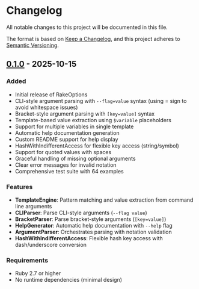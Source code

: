 # Changelog

All notable changes to this project will be documented in this file.

The format is based on [Keep a Changelog](https://keepachangelog.com/en/1.0.0/),
and this project adheres to [Semantic Versioning](https://semver.org/spec/v2.0.0.html).

## [0.1.0] - 2025-10-15

### Added
- Initial release of RakeOptions
- CLI-style argument parsing with `--flag=value` syntax (using = sign to avoid whitespace issues)
- Bracket-style argument parsing with `[key=value]` syntax
- Template-based value extraction using `$variable` placeholders
- Support for multiple variables in single template
- Automatic help documentation generation
- Custom README support for help display
- HashWithIndifferentAccess for flexible key access (string/symbol)
- Support for quoted values with spaces
- Graceful handling of missing optional arguments
- Clear error messages for invalid notation
- Comprehensive test suite with 64 examples

### Features
- **TemplateEngine**: Pattern matching and value extraction from command line arguments
- **CLIParser**: Parse CLI-style arguments (`--flag value`)
- **BracketParser**: Parse bracket-style arguments (`[key=value]`)
- **HelpGenerator**: Automatic help documentation with `--help` flag
- **ArgumentParser**: Orchestrates parsing with notation validation
- **HashWithIndifferentAccess**: Flexible hash key access with dash/underscore conversion

### Requirements
- Ruby 2.7 or higher
- No runtime dependencies (minimal design)

[0.1.0]: https://github.com/randyv128/rake_options/releases/tag/v0.1.0

